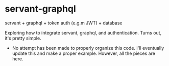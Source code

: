 # servant-graphql
servant + graphql + token auth (e.g.m JWT) + database

Exploring how to integrate servant, graphql, and authentication.  Turns out, it's pretty simple.

* No attempt has been made to properly organize this code.  I'll eventually update this and make a proper example.  However, all the pieces are here.

